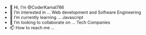 - 👋 Hi, I’m @CoderKamal786
- 👀 I’m interested in ... Web development and Software Engineering 
- 🌱 I’m currently learning ... Javascript
- 💞️ I’m looking to collaborate on ... Tech Companies
- 📫 How to reach me ... 

<!---
CoderKamal786/CoderKamal786 is a ✨ special ✨ repository because its `README.md` (this file) appears on your GitHub profile.
You can click the Preview link to take a look at your changes.
--->
